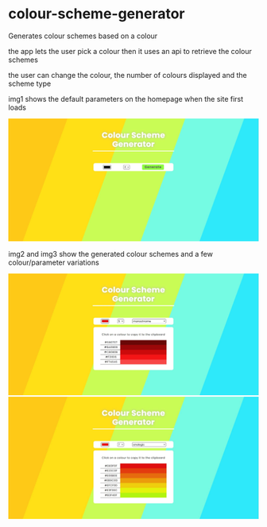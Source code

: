 # colour-scheme-generator
Generates colour schemes based on a colour

the app lets the user pick a colour then it uses an api to retrieve the colour schemes

the user can change the colour, the number of colours displayed and the scheme type


img1 shows the default parameters on the homepage when the site first loads

<img src="screenshots/img1.JPG" width="700">


img2 and img3 show the generated colour schemes and a few colour/parameter variations

<img src="screenshots/img2.JPG" width="700">
<img src="screenshots/img3.JPG" width="700">